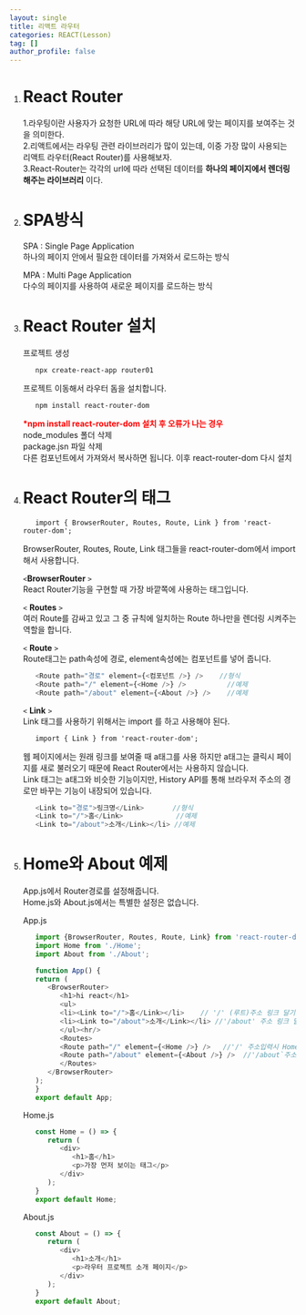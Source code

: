 ```yaml
---
layout: single
title: 리액트 라우터
categories: REACT(Lesson)
tag: []
author_profile: false
---
```


1. # React Router
   1.라우팅이란 사용자가 요청한 URL에 따라 해당 URL에 맞는 페이지를
   보여주는 것을 의미한다.   
   2.리액트에서는 라우팅 관련 라이브러리가 많이 있는데, 이중 가장 많이 
   사용되는 리액트 라우터(React Router)를 사용해보자.   
   3.React-Router는 각각의 url에 따라 선택된 데이터를 __하나의 페이지에서 렌더링 해주는 라이브러리__ 이다.   

1. # SPA방식
   SPA : Single Page Application   
   하나의 페이지 안에서 필요한 데이터를 가져와서 로드하는 방식   

   MPA : Multi Page Application   
   다수의 페이지를 사용하여 새로운 페이지를 로드하는 방식   

1. # React Router 설치 
   프로젝트 생성
   ```
      npx create-react-app router01
   ```   
   프로젝트 이동해서 라우터 돔을 설치합니다.   
   ```
      npm install react-router-dom
   ```   

   <span style="color:red;font-weight:bold">*npm install react-router-dom 설치 후 오류가 나는 경우</span>   
   node_modules 폴더 삭제   
   package.jsn 파일 삭제   
   다른 컴포넌트에서 가져와서 복사하면 됩니다. 이후 react-router-dom 다시 설치   

1. # React Router의 태그
   ```
      import { BrowserRouter, Routes, Route, Link } from 'react-router-dom';
   ```

   BrowserRouter, Routes, Route, Link 태그들을 react-router-dom에서 import해서 사용합니다.   

   `<`__BrowserRouter__ `>`   
   React Router기능을 구현할 때 가장 바깥쪽에 사용하는 태그입니다.   
   
   `<` __Routes__ `>`   
   여러 Route를 감싸고 있고 그 중 규칙에 일치하는 Route 하나만을 렌더링 시켜주는 역할을 합니다.   

   `<` __Route__ `>`   
   Route태그는 path속성에 경로, element속성에는 컴포넌트를 넣어 줍니다.   
   ```javascript
      <Route path="경로" element={<컴포넌트 />} />    //형식
      <Route path="/" element={<Home />} />          //예제
      <Route path="/about" element={<About />} />    //예제
   ```   

   `<` __Link__ `>`   
   Link 태그를 사용하기 위해서는 import 를 하고 사용해야 된다.
   ```
      import { Link } from 'react-router-dom';
   ```

   웹 페이지에서는 원래 링크를 보여줄 때 a태그를 사용 하지만 a태그는 클릭시 페이지를 새로 불러오기 때문에 React Router에서는 사용하지 않습니다.    
   Link 태그는 a태그와 비슷한 기능이지만, History API를 통해 브라우저 주소의 경로만 바꾸는 기능이 내장되어 있습니다. 
   
   ```javascript
      <Link to="경로">링크명</Link>       //형식
      <Link to="/">홈</Link>             //예제
      <Link to="/about">소개</Link></li> //예제
   ```   

1. # Home와 About 예제
   App.js에서 Router경로를 설정해줍니다.   
   Home.js와 About.js에서는 특별한 설정은 없습니다.   

   App.js
   ```javascript
      import {BrowserRouter, Routes, Route, Link} from 'react-router-dom'
      import Home from './Home';
      import About from './About';

      function App() {
      return (
         <BrowserRouter>
            <h1>hi react</h1>
            <ul>
            <li><Link to="/">홈</Link></li>    // '/' (루트)주소 링크 달기
            <li><Link to="/about">소개</Link></li> //'/about' 주소 링크 달기
            </ul><hr/>
            <Routes>
            <Route path="/" element={<Home />} />   //'/' 주소입력시 Home 컴포넌트로 이동
            <Route path="/about" element={<About />} />  //'/about`주소입력시 About컴포넌트로 이동
            </Routes>
         </BrowserRouter>
      );
      }
      export default App;
   ```   

   Home.js   
   ```javascript
      const Home = () => {
         return (
            <div>
               <h1>홈</h1>
               <p>가장 먼저 보이는 태그</p>
            </div>
         );
      }
      export default Home;
   ```   

   About.js
   ```javascript
      const About = () => {
         return (
            <div>
               <h1>소개</h1>
               <p>라우터 프로젝트 소개 페이지</p>
            </div>
         );
      }
      export default About;
   ```